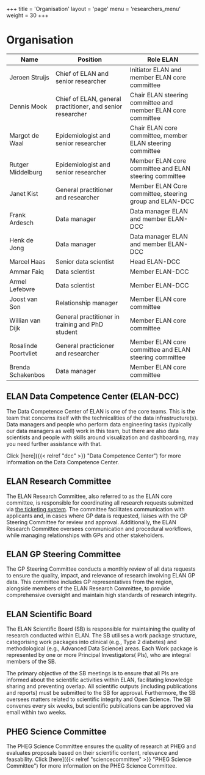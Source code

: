 +++
title = 'Organisation'
layout = 'page'
menu = 'researchers_menu'
weight = 30
+++

# Organisation

| Name     | Position | Role ELAN | 
| -------- | ------- | ------- |
| Jeroen Struijs  | Chief of ELAN and senior researcher | Initiator ELAN and member ELAN core committee |
| Dennis Mook | Chief of ELAN, general practitioner, and senior researcher | Chair ELAN steering committee and member ELAN core committee   |
| Margot de Waal | Epidemiologist and senior researcher | Chair ELAN core committee, member ELAN steering committee |
| Rutger Middelburg | Epidemiologist and senior researcher | Member ELAN core committee and ELAN steering committee |
| Janet Kist | General practitioner and researcher | Member ELAN Core committee, steering group and ELAN-DCC |
| Frank Ardesch | Data manager | Data manager ELAN and member ELAN-DCC |
| Henk de Jong | Data manager | Data manager ELAN and member ELAN-DCC |
| Marcel Haas | Senior data scientist | Head ELAN-DCC |
| Ammar Faiq | Data scientist | Member ELAN-DCC |
| Armel Lefebvre | Data scientist | Member ELAN-DCC |
| Joost van Son | Relationship manager | Member ELAN core committee |
| Willian van Dijk | General practitioner in training and PhD student | Member ELAN core committee |
| Rosalinde Poortvliet | General practicioner and researcher | Member ELAN core committee and ELAN steering committee |
| Brenda Schakenbos | Data manager | Member ELAN core committee | 

## ELAN Data Competence Center (ELAN-DCC)
The Data Competence Center of ELAN is one of the core teams. This is the team that concerns itself with the technicalities of the data infrastructure(s). Data managers and people who perform data engineering tasks (typically our data managers as well) work in this team, but there are also data scientists and people with skills around visualization and dashboarding, may you need further assistance with that.

Click [here]({{< relref "dcc" >}} "Data Competence Center") for more information on the Data Competence Center.

## ELAN Research Committee
The ELAN Research Committee, also referred to as the ELAN core committee,  is responsible for coordinating all research requests submitted via [the ticketing system](https://www.elanresearch.nl). The committee facilitates communication with applicants and, in cases where GP data is requested, liaises with the GP Steering Committee for review and approval. Additionally, the ELAN Research Committee oversees communication and procedural workflows, while managing relationships with GPs and other stakeholders.

## ELAN GP Steering Committee
The GP Steering Committee conducts a monthly review of all data requests to ensure the quality, impact, and relevance of research involving ELAN GP data. This committee includes GP representatives from the region, alongside members of the ELAN Research Committee, to provide comprehensive oversight and maintain high standards of research integrity.

## ELAN Scientific Board
The ELAN Scientific Board (SB) is responsible for maintaining the quality of research
conducted within ELAN. The SB utilises a work package structure,
categorising work packages into clinical (e.g., Type 2 diabetes) and
methodological (e.g., Advanced Data Science) areas. Each Work package is represented
by one or more Principal Investigators( PIs), who are integral members of the SB.

The primary objective of the SB meetings is to ensure that all PIs are informed 
about the scientific activities within ELAN, facilitating knowledge sharing and 
preventing overlap. All scientific outputs (including publications and reports) 
must be submitted to the SB for approval. Furthermore, the SB oversees matters 
related to scientific integrity and Open Science. The SB convenes every six weeks, 
but scientific publications can be approved via email within two weeks.


## PHEG Science Committee
The PHEG Science Committee ensures the quality of research at PHEG and evaluates 
proposals based on their scientific content, relevance and feasability. Click [here]({{< relref "sciencecommittee" >}} "PHEG Science Committee") for more information on the PHEG Science Committee.
